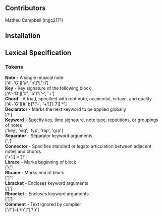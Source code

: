 ## Contributors
Matheu Campbell (mgc2171)

## Installation

## Lexical Specification
### Tokens
**Note** - A single musical note \
['A'-'G']['#', 'b']?[1-7] \
**Key** - Key signature of the following block \
['A'-'G']['#', 'b']?['-', '+'] \
**Chord** - A triad, specified with root note, accidental, octave, and quality\
['A'-'G'][#, b]?['-', '+'][1-7]['\*'] \
**Declarator** - Marks the next keyword to be applied globally \
['!'] \
**Keyword** - Specify key, time signature, note type, repetitions, or groupings of notes \
['key', 'sig', 'typ', 'rep', 'grp'] \
**Separator** - Separator keyword arguments \
[','] \
**Connector** - Specifies standard or legato articulation between adjacent notes and chords \
['>']['>']? \
**Lbrace** - Marks beginning of block \
['{'] \
**Rbrace** - Marks end of block \
['}'] \
**Lbracket** - Encloses keyword arguments \
['['] \
**Rbracket** - Encloses keyword arguments \
[']'] \
**Comment** - Text ignored by compiler \
['//']~['\n']\*['\n']